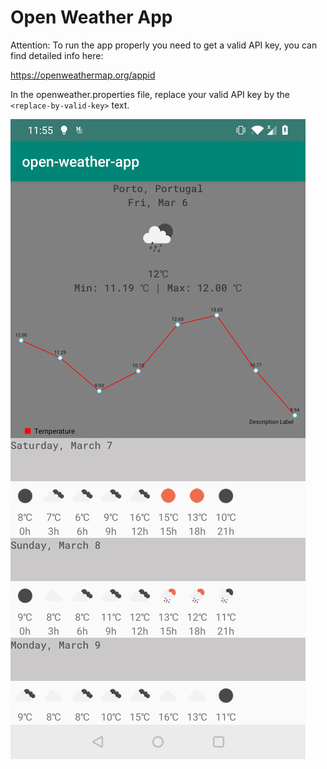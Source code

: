 # Open Weather App

Attention: To run the app properly you need to get a valid API key, you can find detailed info here:

https://openweathermap.org/appid

In the openweather.properties file, replace your valid API key by the `<replace-by-valid-key>` text.


![Screen](doc/screen_overview.jpg)
